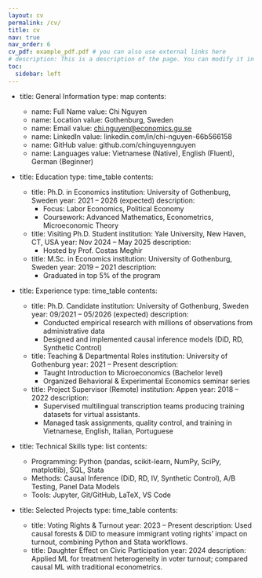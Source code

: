 ```yaml
---
layout: cv
permalink: /cv/
title: cv
nav: true
nav_order: 6
cv_pdf: example_pdf.pdf # you can also use external links here
# description: This is a description of the page. You can modify it in '_pages/cv.md'. You can also change or remove the top pdf download button.
toc:
  sidebar: left
---
```

- title: General Information
  type: map
  contents:
    - name: Full Name
      value: Chi Nguyen
    - name: Location
      value: Gothenburg, Sweden
    - name: Email
      value: chi.nguyen@economics.gu.se
    - name: LinkedIn
      value: linkedin.com/in/chi-nguyen-66b566158
    - name: GitHub
      value: github.com/chinguyennguyen
    - name: Languages
      value: Vietnamese (Native), English (Fluent), German (Beginner)

- title: Education
  type: time_table
  contents:
    - title: Ph.D. in Economics
      institution: University of Gothenburg, Sweden
      year: 2021 – 2026 (expected)
      description:
        - Focus: Labor Economics, Political Economy
        - Coursework: Advanced Mathematics, Econometrics, Microeconomic Theory
    - title: Visiting Ph.D. Student
      institution: Yale University, New Haven, CT, USA
      year: Nov 2024 – May 2025
      description:
        - Hosted by Prof. Costas Meghir
    - title: M.Sc. in Economics
      institution: University of Gothenburg, Sweden
      year: 2019 – 2021
      description:
        - Graduated in top 5% of the program

- title: Experience
  type: time_table
  contents:
    - title: Ph.D. Candidate
      institution: University of Gothenburg, Sweden
      year: 09/2021 – 05/2026 (expected)
      description:
        - Conducted empirical research with millions of observations from administrative data
        - Designed and implemented causal inference models (DiD, RD, Synthetic Control)
    - title: Teaching & Departmental Roles
      institution: University of Gothenburg
      year: 2021 – Present
      description:
        - Taught Introduction to Microeconomics (Bachelor level)
        - Organized Behavioral & Experimental Economics seminar series
    - title: Project Supervisor (Remote)
      institution: Appen
      year: 2018 – 2022
      description:
        - Supervised multilingual transcription teams producing training datasets for virtual assistants.
        - Managed task assignments, quality control, and training in Vietnamese, English, Italian, Portuguese

- title: Technical Skills
  type: list
  contents:
    - Programming: Python (pandas, scikit-learn, NumPy, SciPy, matplotlib), SQL, Stata
    - Methods: Causal Inference (DiD, RD, IV, Synthetic Control), A/B Testing, Panel Data Models
    - Tools: Jupyter, Git/GitHub, LaTeX, VS Code

- title: Selected Projects
  type: time_table
  contents:
    - title: Voting Rights & Turnout
      year: 2023 – Present
      description: Used causal forests & DiD to measure immigrant voting rights’ impact on turnout, combining Python and Stata workflows.
    - title: Daughter Effect on Civic Participation
      year: 2024
      description: Applied ML for treatment heterogeneity in voter turnout; compared causal ML with traditional econometrics.






